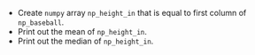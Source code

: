 + Create `numpy` array `np_height_in` that is equal to first column of `np_baseball`.
+ Print out the mean of `np_height_in`.
+ Print out the median of `np_height_in`.